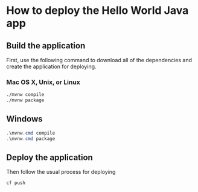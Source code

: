 # How to deploy the Hello World Java app

## Build the application

First, use the following command to download all of the dependencies and create the application for deploying.

### Mac OS X, Unix, or Linux

```bash
./mvnw compile
./mvnw package
```

## Windows

```powershell
.\mvnw.cmd compile
.\mvnw.cmd package
```

## Deploy the application

Then follow the usual process for deploying

```bash
cf push
```

<!-- Auto-update: 2025-10-16T11:42:28.758710 -->
